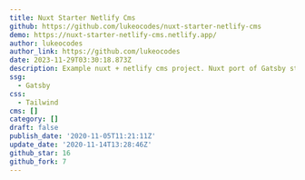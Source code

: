 ```yaml
---
title: Nuxt Starter Netlify Cms
github: https://github.com/lukeocodes/nuxt-starter-netlify-cms
demo: https://nuxt-starter-netlify-cms.netlify.app/
author: lukeocodes
author_link: https://github.com/lukeocodes
date: 2023-11-29T03:30:18.873Z
description: Example nuxt + netlify cms project. Nuxt port of Gatsby starter app.
ssg:
  - Gatsby
css:
  - Tailwind
cms: []
category: []
draft: false
publish_date: '2020-11-05T11:21:11Z'
update_date: '2020-11-14T13:28:46Z'
github_star: 16
github_fork: 7
---
```

